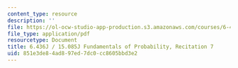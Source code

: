 ```yaml
---
content_type: resource
description: ''
file: https://ol-ocw-studio-app-production.s3.amazonaws.com/courses/6-436j-fundamentals-of-probability-fall-2018/851e3de84ad897ed7dc0cc8605bbd3e2_MIT6_436JF18_rec7.pdf
file_type: application/pdf
resourcetype: Document
title: 6.436J / 15.085J Fundamentals of Probability, Recitation 7
uid: 851e3de8-4ad8-97ed-7dc0-cc8605bbd3e2
---
```

